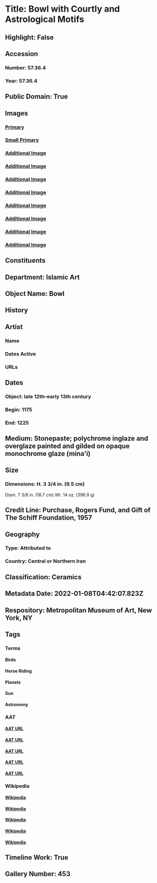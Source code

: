 # Title: Bowl with Courtly and Astrological Motifs
## Highlight: False
## Accession
### Number: 57.36.4
### Year: 57.36.4
## Public Domain: True
## Images
### [Primary](https://images.metmuseum.org/CRDImages/is/original/DP170379.jpg)
### [Small Primary](https://images.metmuseum.org/CRDImages/is/web-large/DP170379.jpg)
### [Additional Image](https://images.metmuseum.org/CRDImages/is/original/DP372453.jpg)
### [Additional Image](https://images.metmuseum.org/CRDImages/is/original/DP191.jpg)
### [Additional Image](https://images.metmuseum.org/CRDImages/is/original/is57.36.4.AV1.jpg)
### [Additional Image](https://images.metmuseum.org/CRDImages/is/original/is57.36.4.AV2.jpg)
### [Additional Image](https://images.metmuseum.org/CRDImages/is/original/is57.36.4.R.jpg)
### [Additional Image](https://images.metmuseum.org/CRDImages/is/original/DT470.jpg)
### [Additional Image](https://images.metmuseum.org/CRDImages/is/original/DP197.jpg)
### [Additional Image](https://images.metmuseum.org/CRDImages/is/original/DP8.jpg)
## Constituents
## Department: Islamic Art
## Object Name: Bowl
## History
## Artist
### Name
### Dates Active
### URLs
## Dates
### Object: late 12th–early 13th century
### Begin: 1175
### End: 1225
## Medium: Stonepaste; polychrome inglaze and overglaze painted and gilded on opaque monochrome glaze (mina'i)
## Size
### Dimensions: H. 3 3/4 in. (9.5 cm)
Diam. 7 3/8 in. (18.7 cm)
Wt. 14 oz. (396.9 g)
## Credit Line: Purchase, Rogers Fund, and Gift of The Schiff Foundation, 1957
## Geography
### Type: Attributed to
### Country: Central or Northern Iran
## Classification: Ceramics
## Metadata Date: 2022-01-08T04:42:07.823Z
## Respository: Metropolitan Museum of Art, New York, NY
## Tags
### Terms
#### Birds
#### Horse Riding
#### Planets
#### Sun
#### Astronomy
### AAT
#### [AAT URL](http://vocab.getty.edu/page/aat/300266506)
#### [AAT URL](http://vocab.getty.edu/page/aat/300249313)
#### [AAT URL](http://vocab.getty.edu/page/aat/300263109)
#### [AAT URL](http://vocab.getty.edu/page/aat/300379806)
#### [AAT URL](http://vocab.getty.edu/page/aat/300054534)
### Wikipedia
#### [Wikipedia]()
#### [Wikipedia]()
#### [Wikipedia]()
#### [Wikipedia]()
#### [Wikipedia]()
## Timeline Work: True
## Gallery Number: 453